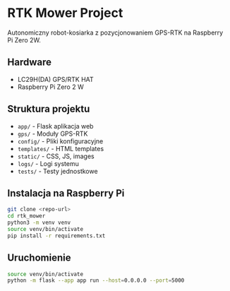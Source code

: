 # RTK Mower Project

Autonomiczny robot-kosiarka z pozycjonowaniem GPS-RTK na Raspberry Pi Zero 2W.

## Hardware
- LC29H(DA) GPS/RTK HAT
- Raspberry Pi Zero 2 W

## Struktura projektu

- `app/` - Flask aplikacja web
- `gps/` - Moduły GPS-RTK
- `config/` - Pliki konfiguracyjne
- `templates/` - HTML templates
- `static/` - CSS, JS, images
- `logs/` - Logi systemu
- `tests/` - Testy jednostkowe

## Instalacja na Raspberry Pi

```bash
git clone <repo-url>
cd rtk_mower
python3 -m venv venv
source venv/bin/activate
pip install -r requirements.txt
```

## Uruchomienie

```bash
source venv/bin/activate
python -m flask --app app run --host=0.0.0.0 --port=5000
```

